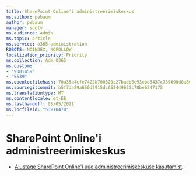 ```yaml
---
title: SharePoint Online'i administreerimiskeskus
ms.author: pebaum
author: pebaum
manager: scotv
ms.audience: Admin
ms.topic: article
ms.service: o365-administration
ROBOTS: NOINDEX, NOFOLLOW
localization_priority: Priority
ms.collection: Adm_O365
ms.custom:
- "9001459"
- "5639"
ms.openlocfilehash: 70a35a4cfe7422b700820c27baeb5c93ebd5437c739690d0a86714e7697c92ac
ms.sourcegitcommit: b5f7da89a650d2915dc652449623c78be6247175
ms.translationtype: MT
ms.contentlocale: et-EE
ms.lasthandoff: 08/05/2021
ms.locfileid: "53910470"
---
```

# <a name="sharepoint-admin-center"></a>SharePoint Online'i administreerimiskeskus

- [Alustage SharePoint Online'i uue administreerimiskeskuse kasutamist](https://docs.microsoft.com/sharepoint/get-started-new-admin-center).
